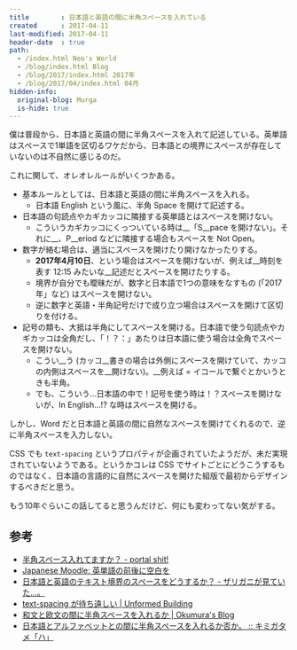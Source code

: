 ```yaml
---
title        : 日本語と英語の間に半角スペースを入れている
created      : 2017-04-11
last-modified: 2017-04-11
header-date  : true
path:
  - /index.html Neo's World
  - /blog/index.html Blog
  - /blog/2017/index.html 2017年
  - /blog/2017/04/index.html 04月
hidden-info:
  original-blog: Murga
  is-hide: true
---
```


僕は普段から、日本語と英語の間に半角スペースを入れて記述している。英単語はスペースで1単語を区切るワケだから、日本語との境界にスペースが存在していないのは不自然に感じるのだ。

これに関して、オレオレルールがいくつかある。

- 基本ルールとしては、日本語と英語の間に半角スペースを入れる。
  - 日本語 English という風に、半角 Space を開けて記述する。
- 日本語の句読点やカギカッコに隣接する英単語とはスペースを開けない。
  - こういうカギカッコにくっついている時は__「S__pace を開けない」。それに__、P__eriod などに隣接する場合もスペースを Not Open。
- 数字が絡む場合は、適当にスペースを開けたり開けなかったりする。
  - __2017年4月10日__、という場合はスペースを開けないが、例えば__時刻を表す 12:15 みたいな__記述だとスペースを開けたりする。
  - 境界が自分でも曖昧だが、数字と日本語で1つの意味をなすもの (「2017年」など) はスペースを開けない。
  - 逆に数字と英語・半角記号だけで成り立つ場合はスペースを開けて区切りを付ける。
- 記号の類も、大抵は半角にしてスペースを開ける。日本語で使う句読点やカギカッコは全角だし、「！？：」あたりは日本語に使う場合は全角でスペースを開けない。
  - こうい__う (カッコ__書きの場合は外側にスペースを開けていて、カッコの内側はスペースを__開けない)。__例えば = イコールで繋ぐとかいうときも半角。
  - でも、こういう…日本語の中で！記号を使う時は！？スペースを開けないが、In English…!? な時はスペースを開ける。

しかし、Word だと日本語と英語の間に自然なスペースを開けてくれるので、逆に半角スペースを入力しない。

CSS でも `text-spacing` というプロパティが企画されていたようだが、未だ実現されていないようである。というかコレは CSS でサイトごとにどうこうするものではなく、日本語の言語的に自然にスペースを開けた組版で最初からデザインするべきだと思う。

もう10年ぐらいこの話してると思うんだけど、何にも変わってない気がする。

## 参考

- [半角スペース入れてますか？ - portal shit!](https://portalshit.net/2007/01/13/732)
- [Japanese Moodle: 英単語の前後に空白を](https://moodle.org/mod/forum/discuss.php?d=126921)
- [日本語と英語のテキスト境界のスペースをどうするか？ - ザリガニが見ていた...。](http://d.hatena.ne.jp/zariganitosh/20131101/ja_en_text_spacing)
- [text-spacing が待ち遠しい | Unformed Building](http://unformedbuilding.com/articles/css-text-spacing-can-not-wait/)
- [和文と欧文の間に半角スペースを入れるか | Okumura's Blog](https://oku.edu.mie-u.ac.jp/~okumura/blog/node/2432)
- [日本語とアルファベットとの間に半角スペースを入れるか否か。 :: キミガタメ「ハ」](http://blog.livedoor.jp/tanahata/archives/50970576.html)
